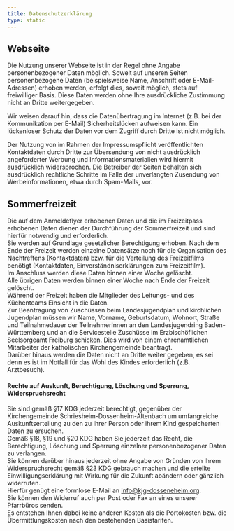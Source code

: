 ```yaml
---
title: Datenschutzerklärung
type: static
---
```

## Webseite
Die Nutzung unserer Webseite ist in der Regel ohne Angabe personenbezogener Daten möglich. Soweit auf unseren Seiten personenbezogene Daten (beispielsweise Name, Anschrift oder E-Mail-Adressen) erhoben werden, erfolgt dies, soweit möglich, stets auf freiwilliger Basis. Diese Daten werden ohne Ihre ausdrückliche Zustimmung nicht an Dritte weitergegeben.

Wir weisen darauf hin, dass die Datenübertragung im Internet (z.B. bei der Kommunikation per E-Mail) Sicherheitslücken aufweisen kann. Ein lückenloser Schutz der Daten vor dem Zugriff durch Dritte ist nicht möglich.

Der Nutzung von im Rahmen der Impressumspflicht veröffentlichten Kontaktdaten durch Dritte zur Übersendung von nicht ausdrücklich angeforderter Werbung und Informationsmaterialien wird hiermit ausdrücklich widersprochen. Die Betreiber der Seiten behalten sich ausdrücklich rechtliche Schritte im Falle der unverlangten Zusendung von Werbeinformationen, etwa durch Spam-Mails, vor.

## Sommerfreizeit

Die auf dem Anmeldeflyer erhobenen Daten und die im Freizeitpass erhobenen Daten dienen der Durchführung der Sommerfreizeit und sind hierfür notwendig und erforderlich.  
Sie werden auf Grundlage gesetzlicher Berechtigung erhoben. Nach dem Ende der Freizeit werden einzelne Datensätze noch für die Organisation des Nachtreffens (Kontaktdaten) bzw. für die Verteilung des Freizeitfilms benötigt (Kontaktdaten, Einverständniserklärungen zum Freizeitfilm).  
Im Anschluss werden diese Daten binnen einer Woche gelöscht.  
Alle übrigen Daten werden binnen einer Woche nach Ende der Freizeit gelöscht.  
Während der Freizeit haben die Mitglieder des Leitungs- und des Küchenteams Einsicht in die Daten.  
Zur Beantragung von Zuschüssen beim Landesjugendplan und kirchlichen Jugendplan müssen wir Name, Vorname, Geburtsdatum, Wohnort, Straße und Teilnahmedauer der TeilnehmerInnen an den Landesjugendring Baden-Württemberg und an die Servicestelle Zuschüsse im Erzbischöflichen Seelsorgeamt Freiburg schicken. Dies wird von einem ehrenamtlichen Mitarbeiter der katholischen Kirchengemeinde beantragt.  
Darüber hinaus werden die Daten nicht an Dritte weiter gegeben, es sei denn es ist im Notfall für das Wohl des Kindes erforderlich (z.B. Arztbesuch). 

#### Rechte auf Auskunft, Berechtigung, Löschung und Sperrung, Widerspruchsrecht
Sie sind gemäß §17 KDG jederzeit berechtigt, gegenüber der Kirchengemeinde Schriesheim-Dossenheim-Altenbach um umfangreiche Auskunftserteilung zu den zu Ihrer Person oder ihrem Kind gespeicherten Daten zu ersuchen.  
Gemäß §18, §19 und §20 KDG haben Sie jederzeit das Recht, die Berechtigung, Löschung und Sperrung einzelner personenbezogener Daten zu verlangen.  
Sie können darüber hinaus jederzeit ohne Angabe von Gründen von Ihrem Widerspruchsrecht gemäß §23 KDG gebrauch machen und die erteilte Einwilligungserklärung mit Wirkung für die Zukunft abändern oder gänzlich widerrufen.  
Hierfür genügt eine formlose E-Mail an info@kjg-dosseneheim.org.  
Sie können den Widerruf auch per Post oder Fax an eines unserer Pfarrbüros senden.  
Es entstehen Ihnen dabei keine anderen Kosten als die Portokosten bzw. die Übermittlungskosten nach den bestehenden Basistarifen.